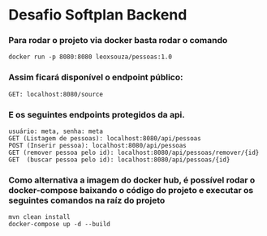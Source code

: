 # Desafio Softplan Backend
### Para rodar o projeto via docker basta rodar o comando
    docker run -p 8080:8080 leoxsouza/pessoas:1.0

### Assim ficará disponível o endpoint público:
    GET: localhost:8080/source

### E os seguintes endpoints protegidos da api.
    usuário: meta, senha: meta
    GET (Listagem de pessoas): localhost:8080/api/pessoas
    POST (Inserir pessoa): localhost:8080/api/pessoas
    GET (remover pessoa pelo id): localhost:8080/api/pessoas/remover/{id} 
    GET  (buscar pessoa pelo id): localhost:8080/api/pessoas/{id}
    
### Como alternativa a imagem do docker hub, é possível rodar o docker-compose baixando o código do projeto e executar os seguintes comandos na raíz do projeto
    mvn clean install
    docker-compose up -d --build
 
    
